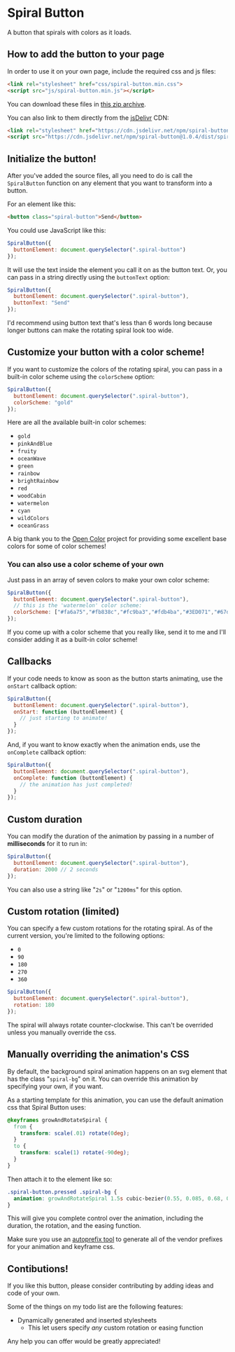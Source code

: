 # Spiral Button

A button that spirals with colors as it loads. 


## How to add the button to your page

In order to use it on your own page, include the required css and js files:

```html
<link rel="stylesheet" href="css/spiral-button.min.css">
<script src="js/spiral-button.min.js"></script>
```

You can download these files in [this zip archive](https://panphora.github.io/SpiralButton/download/spiral-button.zip).

You can also link to them directly from the [jsDelivr](https://www.jsdelivr.com/) CDN:

```html
<link rel="stylesheet" href="https://cdn.jsdelivr.net/npm/spiral-button@1.0.4/dist/spiral-button.min.css">
<script src="https://cdn.jsdelivr.net/npm/spiral-button@1.0.4/dist/spiral-button.min.js"></script>
```

## Initialize the button!

After you've added the source files, all you need to do is call the `SpiralButton` function on any element that you want to transform into a button.

For an element like this:

```html
<button class="spiral-button">Send</button>
```

You could use JavaScript like this:

```javascript
SpiralButton({
  buttonElement: document.querySelector(".spiral-button")
});
```

It will use the text inside the element you call it on as the button text. Or, you can pass in a string directly using the `buttonText` option:

```javascript
SpiralButton({
  buttonElement: document.querySelector(".spiral-button"),
  buttonText: "Send"
});
```

I'd recommend using button text that's less than 6 words long because longer buttons can make the rotating spiral look too wide.

## Customize your button with a color scheme!

If you want to customize the colors of the rotating spiral, you can pass in a built-in color scheme using the `colorScheme` option:

```javascript
SpiralButton({
  buttonElement: document.querySelector(".spiral-button"),
  colorScheme: "gold"
});
```

Here are all the available built-in color schemes: 

- `gold`
- `pinkAndBlue`
- `fruity`
- `oceanWave`
- `green`
- `rainbow`
- `brightRainbow`
- `red`
- `woodCabin`
- `watermelon`
- `cyan`
- `wildColors`
- `oceanGrass`

A big thank you to the [Open Color](https://yeun.github.io/open-color/) project for providing some excellent base colors for some of color schemes!

### You can also use a color scheme of your own

Just pass in an array of seven colors to make your own color scheme:

```javascript
SpiralButton({
  buttonElement: document.querySelector(".spiral-button"),
  // this is the 'watermelon' color scheme:
  colorScheme: ["#fa6a75","#fb838c","#fc9ba3","#fdb4ba","#3ED071","#67da8f","#90e4ad"]
});
```

If you come up with a color scheme that you really like, send it to me and I'll consider adding it as a built-in color scheme!

## Callbacks

If your code needs to know as soon as the button starts animating, use the `onStart` callback option:

```javascript
SpiralButton({
  buttonElement: document.querySelector(".spiral-button"),
  onStart: function (buttonElement) {
    // just starting to animate!
  }
});
```

And, if you want to know exactly when the animation ends, use the `onComplete` callback option:

```javascript
SpiralButton({
  buttonElement: document.querySelector(".spiral-button"),
  onComplete: function (buttonElement) {
    // the animation has just completed!
  }
});
```

## Custom duration

You can modify the duration of the animation by passing in a number of **milliseconds** for it to run in:

```javascript
SpiralButton({
  buttonElement: document.querySelector(".spiral-button"),
  duration: 2000 // 2 seconds
});
```

You can also use a string like "`2s`" or "`1200ms`" for this option.


## Custom rotation (limited)

You can specify a few custom rotations for the rotating spiral. As of the current version, you're limited to the following options:

- `0`
- `90`
- `180`
- `270`
- `360`

```javascript
SpiralButton({
  buttonElement: document.querySelector(".spiral-button"),
  rotation: 180
});
```

The spiral will always rotate counter-clockwise. This can't be overrided unless you manually override the css.


## Manually overriding the animation's CSS

By default, the background spiral animation happens on an svg element that has the class "`spiral-bg`" on it. You can override this animation by specifying your own, if you want. 

As a starting template for this animation, you can use the default animation css that Spiral Button uses:

```css
@keyframes growAndRotateSpiral {
  from {
    transform: scale(.01) rotate(0deg);
  }
  to {
    transform: scale(1) rotate(-90deg);
  }
}
```

Then attach it to the element like so:

```css
.spiral-button.pressed .spiral-bg {
  animation: growAndRotateSpiral 1.5s cubic-bezier(0.55, 0.085, 0.68, 0.53);
}
```

This will give you complete control over the animation, including the duration, the rotation, and the easing function.

Make sure you use an [autoprefix tool](https://autoprefixer.github.io/) to generate all of the vendor prefixes for your animation and keyframe css.


## Contibutions!

If you like this button, please consider contributing by adding ideas and code of your own. 

Some of the things on my todo list are the following features:

- Dynamically generated and inserted stylesheets 
  - This let users specify *any* custom rotation or easing function

Any help you can offer would be greatly appreciated!

